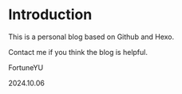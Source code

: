 # Introduction

This is a personal blog based on Github and Hexo.

Contact me if you think the blog is helpful.




FortuneYU

2024.10.06


